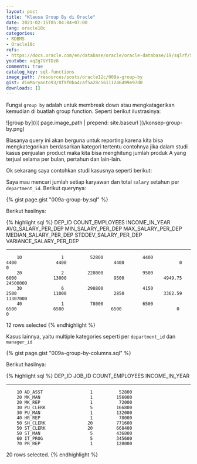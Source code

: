 ```yaml
---
layout: post
title: "Klausa Group By di Oracle"
date: 2021-02-15T05:04:04+07:00
lang: oracle18c
categories:
- RDBMS
- Oracle18c
refs: 
- https://docs.oracle.com/en/database/oracle/oracle-database/19/sqlrf/SELECT.html#GUID-CFA006CA-6FF1-4972-821E-6996142A51C6
youtube: xq2g7VYTDz8
comments: true
catalog_key: sql-functions
image_path: /resources/posts/oracle12c/009a-group-by
gist: dimMaryanto93/8f9f0ba4caf5a28c56111246499e97d0
downloads: []
---
```


Fungsi `group by` adalah untuk membreak down atau mengkatagerikan kemudian di buatlah group function. Seperti berikut ilustrasinya:

![group by]({{ page.image_path | prepend: site.baseurl }}/konsep-group-by.png)

Biasanya query ini akan berguna untuk reporting karena kita bisa mengkategorikan berdasarkan kategori tertentu contohnya jika dalam studi kasus penjualan product maka kita bisa menghitung jumlah produk A yang terjual selama per bulan, pertahun dan lain-lain. 

Ok sekarang saya contohkan studi kasusnya seperti berikut: 

Saya mau mencari jumlah setiap karyawan dan total `salary` setahun per `department_id`. Berikut querynya:

{% gist page.gist "009a-group-by.sql" %}

Berikut hasilnya:

{% highlight sql %}
    DEP_ID COUNT_EMPLOYEES INCOME_IN_YEAR AVG_SALARY_PER_DEP MIN_SALARY_PER_DEP MAX_SALARY_PER_DEP MEDIAN_SALARY_PER_DEP STDDEV_SALARY_PER_DEP VARIANCE_SALARY_PER_DEP
---------- --------------- -------------- ------------------ ------------------ ------------------ --------------------- --------------------- -----------------------
        10               1          52800               4400               4400               4400                  4400                     0                       0
        20               2         228000               9500               6000              13000                  9500               4949.75                24500000
        30               6         298800               4150               2500              11000                  2850               3362.59                11307000
        40               1          78000               6500               6500              6500                  6500                     0                        0

12 rows selected
{% endhighlight %}

Kasus lainnya, yaitu multiple kategories seperti per `department_id` dan `manager_id`

{% gist page.gist "009a-group-by-columns.sql" %}

Berikut hasilnya:

{% highlight sql %}
    DEP_ID JOB_ID     COUNT_EMPLOYEES INCOME_IN_YEAR
---------- ---------- --------------- --------------
        10 AD_ASST                  1          52800
        20 MK_MAN                   1         156000
        20 MK_REP                   1          72000
        30 PU_CLERK                 5         166800
        30 PU_MAN                   1         132000
        40 HR_REP                   1          78000
        50 SH_CLERK                20         771600
        50 ST_CLERK                20         668400
        50 ST_MAN                   5         436800
        60 IT_PROG                  5         345600
        70 PR_REP                   1         120000

20 rows selected.
{% endhighlight %}
